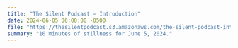 ```yaml
---
title: "The Silent Podcast — Introduction"
date: 2024-06-05 06:00:00 -0500
file: "https://thesilentpodcast.s3.amazonaws.com/the-silent-podcast-introduction.mp3"
summary: "10 minutes of stillness for June 5, 2024."
---
```

